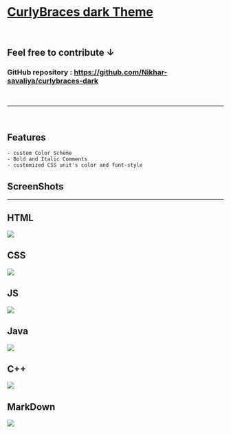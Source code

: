 # [CurlyBraces dark Theme](https://github.com/Nikhar-savaliya/curlybraces-dark) 
<br>

## Feel free to contribute **↓**
### **GitHub repository :**  https://github.com/Nikhar-savaliya/curlybraces-dark
<br>
<hr>
<br>

## **Features**
    - custom Color Scheme
    - Bold and Italic Comments
    - customized CSS unit's color and font-style

## ScreenShots
<hr>

## HTML
<img src="img\code-html.png">

<br>

## CSS
<img src="img\code-css.png">

<br>

## JS
<img src="img\code-JavaScript.png">

<br>

## Java
<img src="img\code-Java.png">

<br>

## C++
<img src="img\code-c++.png">

<br>

## MarkDown
<img src="img\code-markdown.png">

<br>



